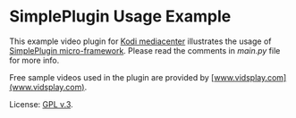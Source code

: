 SimplePlugin Usage Example
===
This example video plugin for [Kodi mediacenter](www.kodi.tv) illustrates the usage of
[SimplePlugin micro-framework](https://github.com/romanvm/script.module.simpleplugin).
Please read the comments in *main.py* file for more info.

Free sample videos used in the plugin are provided by [www.vidsplay.com](www.vidsplay.com).

License: [GPL v.3](http://www.gnu.org/licenses/gpl-3.0.en.html).
